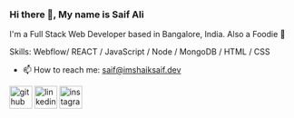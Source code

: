 ### Hi there 👋, My name is Saif Ali
I'm a Full Stack Web Developer based in Bangalore, India.
Also a Foodie 🌮  

Skills: Webflow/ REACT / JavaScript / Node / MongoDB / HTML / CSS

- 📫 How to reach me: saif@imshaiksaif.dev 


[<img src='https://cdn.jsdelivr.net/npm/simple-icons@3.0.1/icons/github.svg' alt='github' height='40'>](https://github.com/imshaiksaif)  [<img src='https://cdn.jsdelivr.net/npm/simple-icons@3.0.1/icons/linkedin.svg' alt='linkedin' height='40'>](https://www.linkedin.com/in/imshaiksaif/)  [<img src='https://cdn.jsdelivr.net/npm/simple-icons@3.0.1/icons/instagram.svg' alt='instagram' height='40'>](https://www.instagram.com/imshaiksaif/)  


